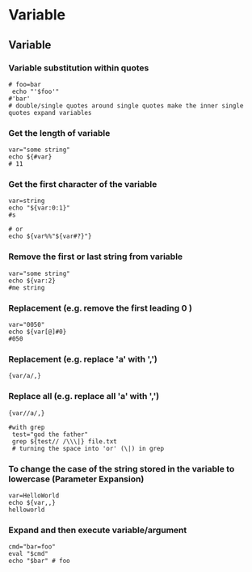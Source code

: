 # Variable

## Variable

### **Variable substitution within quotes**

```text
# foo=bar
 echo "'$foo'"
#'bar'
# double/single quotes around single quotes make the inner single quotes expand variables
```

### **Get the length of variable**

```text
var="some string"
echo ${#var}
# 11
```

### **Get the first character of the variable**

```text
var=string
echo "${var:0:1}"
#s

# or
echo ${var%%"${var#?}"}
```

### **Remove the first or last string from variable**

```text
var="some string"
echo ${var:2}
#me string
```

### **Replacement \(e.g. remove the first leading 0 \)**

```text
var="0050"
echo ${var[@]#0}
#050
```

### **Replacement \(e.g. replace 'a' with ','\)**

```text
{var/a/,}
```

### **Replace all \(e.g. replace all 'a' with ','\)**

```text
{var//a/,}
```

```text
#with grep
 test="god the father"
 grep ${test// /\\\|} file.txt
 # turning the space into 'or' (\|) in grep
```

### **To change the case of the string stored in the variable to lowercase \(Parameter Expansion\)**

```text
var=HelloWorld
echo ${var,,}
helloworld
```

### **Expand and then execute variable/argument**

```text
cmd="bar=foo"
eval "$cmd"
echo "$bar" # foo
```

